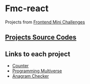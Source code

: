 # Fmc-react

Projects from [Frontend Mini Challenges](https://sadanandpai.github.io/frontend-mini-challenges/?authuser=0#/react/)

## [Projects Source Codes](https://github.com/nirzon47/fmc-react/tree/main/src/app/projects)

## Links to each project

-  [Counter](https://fmc-react.vercel.app/projects/counter)
-  [Programming Multiverse](https://fmc-react.vercel.app/projects/programming-multiverse)
-  [Anagram Checker](https://fmc-react.vercel.app/projects/anagram-checker)
